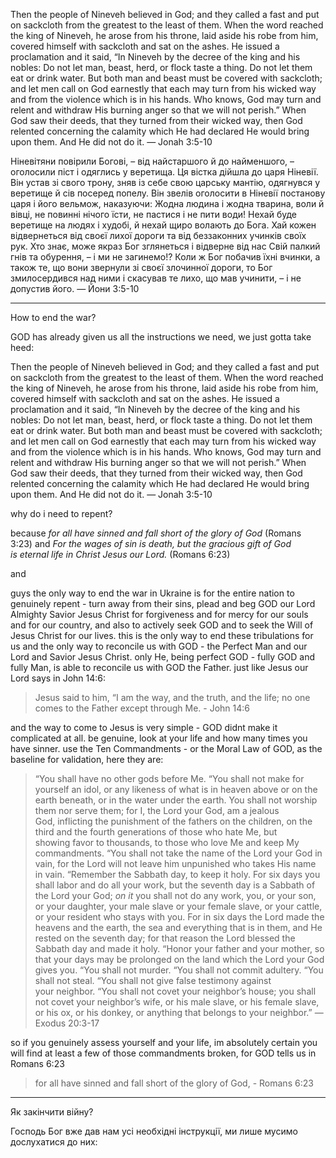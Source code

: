 Then the people of Nineveh believed in God; and they called a fast and put on sackcloth from the greatest to the least of them. When the word reached the king of Nineveh, he arose from his throne, laid aside his robe from him, covered himself with sackcloth and sat on the ashes. He issued a proclamation and it said, “In Nineveh by the decree of the king and his nobles: Do not let man, beast, herd, or flock taste a thing. Do not let them eat or drink water. But both man and beast must be covered with sackcloth; and let men call on God earnestly that each may turn from his wicked way and from the violence which is in his hands. Who knows, God may turn and relent and withdraw His burning anger so that we will not perish.” 	When God saw their deeds, that they turned from their wicked way, then God relented concerning the calamity which He had declared He would bring upon them. And He did not do it.
— Jonah 3:5-10

Ніневітяни повірили Богові, – від найстаршого й до найменшого, – оголосили піст і одяглись у веретища. Ця вістка дійшла до царя Ніневії. Він устав зі свого трону, зняв із себе свою царську мантію, одягнувся у веретище й сів посеред попелу. Він звелів оголосити в Ніневії постанову царя і його вельмож, наказуючи: Жодна людина і жодна тварина, воли й вівці, не повинні нічого їсти, не пастися і не пити води! Нехай буде веретище на людях і худобі, й нехай щиро волають до Бога. Хай кожен відвернеться від своєї лихої дороги та від беззаконних учинків своїх рук. Хто знає, може якраз Бог зглянеться і відверне від нас Свій палкий гнів та обурення, – і ми не загинемо!? Коли ж Бог побачив їхні вчинки, а також те, що вони звернули зі своєї злочинної дороги, то Бог змилосердився над ними і скасував те лихо, що мав учинити, – і не допустив його.
— Йони 3:5-10

---

How to end the war?

GOD has already given us all the instructions we need, we just gotta take heed:

Then the people of Nineveh believed in God; and they called a fast and put on sackcloth from the greatest to the least of them. When the word reached the king of Nineveh, he arose from his throne, laid aside his robe from him, covered himself with sackcloth and sat on the ashes. He issued a proclamation and it said, “In Nineveh by the decree of the king and his nobles: Do not let man, beast, herd, or flock taste a thing. Do not let them eat or drink water. But both man and beast must be covered with sackcloth; and let men call on God earnestly that each may turn from his wicked way and from the violence which is in his hands. Who knows, God may turn and relent and withdraw His burning anger so that we will not perish.” 	When God saw their deeds, that they turned from their wicked way, then God relented concerning the calamity which He had declared He would bring upon them. And He did not do it.
— Jonah 3:5-10

why do i need to repent?

because *for all have sinned and fall short of the glory of God* (Romans 3:23) and *For the wages of sin is death, but the gracious gift of God is eternal life in Christ Jesus our Lord.* (Romans 6:23)

and

guys the only way to end the war in Ukraine is for the entire nation to genuinely repent - turn away from their sins, plead and beg GOD our Lord Almighty Savior Jesus Christ for forgiveness and for mercy for our souls and for our country, and also to actively seek GOD and to seek the Will of Jesus Christ for our lives. this is the only way to end these tribulations for us and the only way to reconcile us with GOD - the Perfect Man and our Lord and Savior Jesus Christ. only He, being perfect GOD - fully GOD and fully Man, is able to reconcile us with GOD the Father. just like Jesus our Lord says in John 14:6:

> Jesus said to him, “I am the way, and the truth, and the life; no one comes to the Father except through Me. - John 14:6

and the way to come to Jesus is very simple - GOD didnt make it complicated at all. be genuine, look at your life and how many times you have sinner. use the Ten Commandments - or the Moral Law of GOD, as the baseline for validation, here they are:

> “You shall have no other gods before Me.
> “You shall not make for yourself an idol, or any likeness of what is in heaven above or on the earth beneath, or in the water under the earth. You shall not worship them nor serve them; for I, the Lord your God, am a jealous God, inflicting the punishment of the fathers on the children, on the third and the fourth generations of those who hate Me, but showing favor to thousands, to those who love Me and keep My commandments.
> “You shall not take the name of the Lord your God in vain, for the Lord will not leave him unpunished who takes His name in vain.
> “Remember the Sabbath day, to keep it holy. For six days you shall labor and do all your work, but the seventh day is a Sabbath of the Lord your God; _on it_ you shall not do any work, you, or your son, or your daughter, your male slave or your female slave, or your cattle, or your resident who stays with you. For in six days the Lord made the heavens and the earth, the sea and everything that is in them, and He rested on the seventh day; for that reason the Lord blessed the Sabbath day and made it holy.
> “Honor your father and your mother, so that your days may be prolonged on the land which the Lord your God gives you.
> “You shall not murder.
> “You shall not commit adultery.
> “You shall not steal.
> “You shall not give false testimony against your neighbor.
> “You shall not covet your neighbor’s house; you shall not covet your neighbor’s wife, or his male slave, or his female slave, or his ox, or his donkey, or anything that belongs to your neighbor.”
> — Exodus 20:3-17

so if you genuinely assess yourself and your life, im absolutely certain you will find at least a few of those commandments broken, for GOD tells us in Romans 6:23

> for all have sinned and fall short of the glory of God, - Romans 6:23

---

Як закінчити війну?

Господь Бог вже дав нам усі необхідні інструкції, ми лише мусимо дослухатися до них: